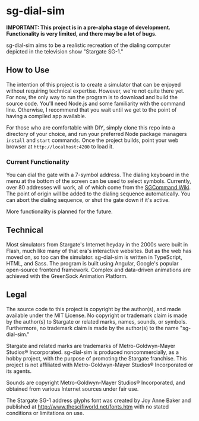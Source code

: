 # sg-dial-sim

**IMPORTANT: This project is in a pre-alpha stage of development. Functionality is very limited, and there may be a lot of bugs.**

sg-dial-sim aims to be a realistic recreation of the dialing computer depicted in the television show "Stargate SG-1."

## How to Use

The intention of this project is to create a simulator that can be enjoyed without requiring technical expertise. However, we're not quite there yet. For now, the only way to run the program is to download and build the source code. You'll need Node.js and some familiarity with the command line. Otherwise, I recommend that you wait until we get to the point of having a compiled app available.

For those who are comfortable with DIY, simply clone this repo into a directory of your choice, and run your preferred Node package managers `install` and `start` commands. Once the project builds, point your web browser at `http://localhost:4200` to load it.

### Current Functionality

You can dial the gate with a 7-symbol address. The dialing keyboard in the menu at the bottom of the screen can be used to select symbols. Currently, over 80 addresses will work, all of which come from the [SGCommand Wiki](https://stargate.wikia.com). The point of origin will be added to the dialing sequence automatically. You can abort the dialing sequence, or shut the gate down if it's active.

More functionality is planned for the future.

## Technical

Most simulators from Stargate's Internet heyday in the 2000s were built in Flash, much like many of that era's interactive websites. But as the web has moved on, so too can the simulator. sg-dial-sim is written in TypeScript, HTML, and Sass. The program is built using Angular, Google's popular open-source frontend framework. Complex and data-driven animations are achieved with the GreenSock Animation Platform.

## Legal

The source code to this project is copyright by the author(s), and made available under the MIT License. No copyright or trademark claim is made by the author(s) to Stargate or related marks, names, sounds, or symbols. Furthermore, no trademark claim is made by the author(s) to the name "sg-dial-sim."

Stargate and related marks are trademarks of Metro-Goldwyn-Mayer Studios® Incorporated. sg-dial-sim is produced noncommercially, as a hobby project, with the purpose of promoting the Stargate franchise. This project is not affiliated with Metro-Goldwyn-Mayer Studios® Incorporated or its agents.

Sounds are copyright Metro-Goldwyn-Mayer Studios® Incorporated, and obtained from various Internet sources under fair use.

The Stargate SG-1 address glyphs font was created by Joy Anne Baker and published at http://www.thescifiworld.net/fonts.htm with no stated conditions or limitations on use.
